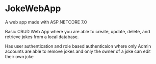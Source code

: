 # JokeWebApp
A web app made with ASP.NETCORE 7.0

Basic CRUD Web App where you are able to create, update, delete, and retrieve jokes from a local database.

Has user authentication and role based authenticaion where only Admin accounts are able to remove jokes and only the owner of a joke can edit their own joke
